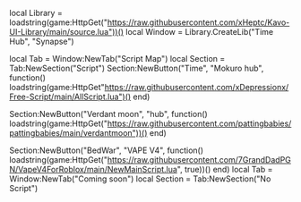 local Library = loadstring(game:HttpGet("https://raw.githubusercontent.com/xHeptc/Kavo-UI-Library/main/source.lua"))()
local Window = Library.CreateLib("Time Hub", "Synapse")

local Tab = Window:NewTab("Script Map")
local Section = Tab:NewSection("Script")
Section:NewButton("Time", "Mokuro hub", function()
    loadstring(game:HttpGet"https://raw.githubusercontent.com/xDepressionx/Free-Script/main/AllScript.lua")()
end)

Section:NewButton("Verdant moon", "hub", function()
    loadstring(game:HttpGet("https://raw.githubusercontent.com/pattingbabies/pattingbabies/main/verdantmoon"))()
end)

Section:NewButton("BedWar", "VAPE V4", function()
    loadstring(game:HttpGet("https://raw.githubusercontent.com/7GrandDadPGN/VapeV4ForRoblox/main/NewMainScript.lua", true))()
end)
local Tab = Window:NewTab("Coming soon")
local Section = Tab:NewSection("No Script")
